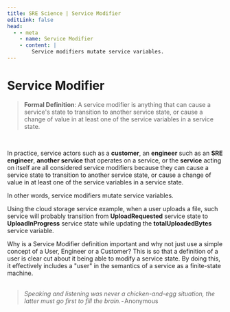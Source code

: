```yaml
---
title: SRE Science | Service Modifier
editLink: false
head:
  - - meta
    - name: Service Modifier
    - content: |
        Service modifiers mutate service variables.
---
```


# Service Modifier
> **Formal Definition**: A service modifier is anything that can cause a service's state to transition to another service state, or cause a change of value in at least one of the service variables in a service state.
<br/>

In practice, service actors such as a **customer**, an **engineer** such as an **SRE engineer**, **another service** that operates on a service, or the **service** acting on itself are all considered service modifiers because they can cause a service state to transition to another service state, or cause a change of value in at least one of the service variables in a service state.

In other words, service modifiers mutate service variables.

Using the cloud storage service example, when a user uploads a file, such service will probably transition from **UploadRequested** service state to **UploadInProgress** service state while updating the **totalUploadedBytes** service variable.

Why is a Service Modifier definition important and why not just use a simple concept of a User, Engineer or a Customer? This is so that a definition of a user is clear cut about it being able to modify a service state. By doing this, it effectively includes a "user" in the semantics of a service as a finite-state machine.
<br/><br/>

>*Speaking and listening was never a chicken-and-egg situation, the latter must go first to fill the brain.* - Anonymous

